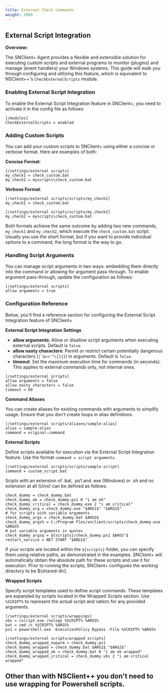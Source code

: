 ```yaml
---
title: External Check Commands
weight: 2000
---
```


## External Script Integration

**Overview:**

The SNClient+ Agent provides a flexible and extensible solution for executing custom scripts and external programs to monitor (plugins) and manage (event handlers) your Windows systems. This guide will walk you through configuring and utilizing this feature, which is equivalent to NSClient++'s `CheckExternalScripts` module.

### Enabling External Script Integration

To enable the External Script Integration feature in SNClient+, you need to activate it in the config file as follows:

```plaintext
[/modules]
CheckExternalScripts = enabled
```

### Adding Custom Scripts

You can add your custom scripts to SNClient+ using either a concise or verbose format. Here are examples of both:

**Concise Format**:

```plaintext
[/settings/external scripts]
my_check1 = check_custom.bat
my_check2 = myscripts\check_custom.bat
```

**Verbose Format**:

```plaintext
[/settings/external scripts/scripts/my_check1]
my_check1 = check_custom.bat

[/settings/external scripts/scripts/my_check2]
my_check2 = myscripts\check_custom.bat
```

Both formats achieve the same outcome by adding two new commands, `my_check1` and `my_check2`, which execute the `check_custom.bat` script. Usually you use the short format, but if you want to provide individual options to a command, the long format is the way to go.

### Handling Script Arguments

You can manage script arguments in two ways: embedding them directly into the command or allowing for argument pass-through. To enable argument pass-through, update the configuration as follows:

```plaintext
[/settings/external scripts]
allow arguments = true
```

### Configuration Reference

Below, you'll find a reference section for configuring the External Script Integration feature of SNClient+

**External Script Integration Settings**

- **allow arguments**: Allow or disallow script arguments when executing external scripts. Default is `false`.
- **allow nasty characters**: Permit or restrict certain potentially dangerous characters (```|`&><'"\[]{}```) in arguments. Default is `false`.
- **timeout**: Set the maximum execution time for commands (in seconds). This applies to external commands only, not internal ones.

```plaintext
[/settings/external scripts]
allow arguments = false
allow nasty characters = false
timeout = 60
```

**Command Aliases**

You can create aliases for existing commands with arguments to simplify usage. Ensure that you don't create loops in alias definitions.

```plaintext
[/settings/external scripts/aliases/sample-alias]
alias = sample-alias
command = original-command
```

**External Scripts**

Define scripts available for execution via the External Script Integration feature. Use the format `command = script arguments`.

```plaintext
[/settings/external scripts/scripts/sample-script]
command = custom_script.bat
```

Scipts with an extension of .bat, .ps1 and .exe (Windows) or .sh and no extension at all (Unix) can be defined as follows.

```
check_dummy = check_dummy.bat
check_dummy_ok = check_dummy.ps1 0 "i am ok"
check_dummy_critical = check_dummy.exe 2 "i am critical"
check_dummy_arg = check_dummy.exe "$ARG1$" "$ARG2$"
# for scripts with variable arguments
check_dummy_args = check_dummy.bat $ARGS$
check_dummy_args% = C:/Program Fles/snclient/scripts/check_dummy.exe %ARGS%
# put variable arguments in quotes
check_dummy_argsq = ${scripts}/check_dummy.ps1 $ARGS"$
restart_service = NET START "$ARG1$"
```

If your scripts are located within the `${scripts}` folder, you can specify them using relative paths, as demonstrated in the examples. SNClient+ will automatically obtain the absolute path for these scripts and use it for execution. Prior to running the scripts, SNClient+ configures the working directory to be ${shared-dir}.


**Wrapped Scripts**

Specify script templates used to define script commands. These templates are expanded by scripts located in the Wrapped Scripts section. Use `%SCRIPT%` to represent the actual script and `%ARGS%` for any provided arguments.

```plaintext
[/settings/external scripts/wrappings]
vbs = cscript.exe /nologo %SCRIPT% %ARGS%
bat = cmd /c %SCRIPT% %ARGS%
ps1 = powershell.exe -ExecutionPolicy Bypass -File %SCRIPT% %ARGS%

[/settings/external scripts/wrapped scripts]
check_dummy_wrapped_noparm = check_dummy.ps1
check_dummy_wrapped = check_dummy.bat $ARG1$ "$ARG2$"
check_dummy_wrapped_ok = check_dummy.bat 0 "i am ok wrapped"
check_dummy_wrapped_critical = check_dummy.vbs 2 "i am critical wrapped"
```

Other than with NSClient++ you don't need to use wrapping for Powershell scripts.
---

